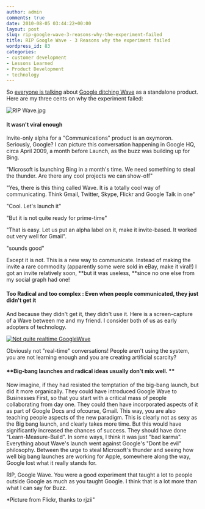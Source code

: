 ```yaml
---
author: admin
comments: true
date: 2010-08-05 03:44:22+00:00
layout: post
slug: rip-google-wave-3-reasons-why-the-experiment-failed
title: RIP Google Wave - 3 Reasons why the experiment failed
wordpress_id: 83
categories:
- customer development
- Lessons Learned
- Product Development
- technology
---
```


So [everyone is talking](http://search.twitter.com/search?q=Google+Wave) about [Google ditching Wave](http://googleblog.blogspot.com/2010/08/update-on-google-wave.html) as a standalone product. Here are my three cents on why the experiment failed:

![RIP Wave.jpg](http://www.startupproductmanager.com/images/RIP-Wave.jpg)

#### **﻿It wasn't viral enough**﻿

Invite-only alpha for a "Communications" product is an oxymoron. Seriously, Google? I can picture this conversation happening in Google HQ, circa April 2009, a month before Launch, as the buzz was building up for Bing.

"Microsoft is launching Bing in a month's time. We need something to steal the thunder. Are there any cool projects we can show-off"

"Yes, there is this thing called Wave. It is a totally cool way of communicating. Think Gmail, Twitter, Skype, Flickr and Google Talk in one"

"Cool. Let's launch it"

"But it is not quite ready for prime-time"

"That is easy. Let us put an alpha label on it, make it invite-based. It worked out very well for Gmail".

"sounds good"

Except it is not. This is a new way to communicate. Instead of making the invite a rare commodity (apparently some were sold in eBay, make it viral!) I got an invite relatively soon, **but it was useless, **since no one else from my social graph had one!

#### **﻿Too Radical and too complex : Even when people communicated, they just didn't get it**

And because they didn't get it, they didn't use it. Here is a screen-capture of a Wave between me and my friend. I consider both of us as early adopters of technology.

[![Not quite realtime GoogleWave](http://farm5.static.flickr.com/4096/4861629939_aaf98102be_b.jpg)](http://www.flickr.com/photos/17697344@N00/4861629939)

Obviously not "real-time" conversations! People aren't using the system, you are not learning enough and you are creating artificial scarcity?

#### **﻿Big-bang launches and radical ideas usually don't mix well. **

Now imagine, if they had resisted the temptation of the big-bang launch, but did it more organically. They could have introduced Google Wave to Businesses First, so that you start with a critical mass of people collaborating from day one. They could then have incorporated aspects of it as part of Google Docs and ofcourse, Gmail. This way, you are also teaching people aspects of the new paradigm. This is clearly not as sexy as the Big bang launch, and clearly takes more time. But this would have significantly increased the chances of success. They should have done "Learn-Measure-Build". ﻿In some ways, I think it was just "bad karma". Everything about Wave's launch went against Google's "Dont be evil" philosophy. Between the urge to steal Microsoft's thunder and seeing how well big bang launches are working for Apple, somewhere along the way, Google lost what it really stands for.

RIP, Google Wave. You were a good experiment that taught a lot to people outside Google as much as you taught Google. I think that is a lot more than what I can say for Buzz.

*Picture from Flickr, thanks to rjzii"
